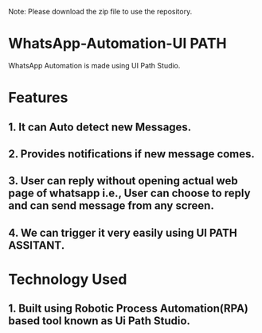 Note: Please download the zip file to use the repository.
# WhatsApp-Automation-UI PATH
WhatsApp Automation  is made using  UI Path Studio.  

# Features
## 1. It can Auto detect new Messages.
## 2. Provides notifications if new message comes.
## 3. User can reply without opening actual web page of whatsapp i.e., User can choose to reply and can send message from any screen.
## 4. We can trigger it very easily using UI PATH ASSITANT.


# Technology Used

## 1. Built using  Robotic Process Automation(RPA) based tool known as Ui Path Studio.
